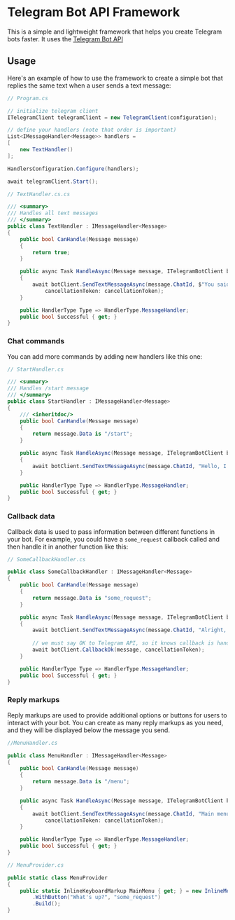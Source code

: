 # Telegram Bot API Framework

This is a simple and lightweight framework that helps you create Telegram bots faster. It uses the [Telegram Bot API](https://core.telegram.org/bots) 

## Usage

Here's an example of how to use the framework to create a simple bot that replies the same text when a user sends a text message:

```c#
// Program.cs

// initialize telegram client
ITelegramClient telegramClient = new TelegramClient(configuration);

// define your handlers (note that order is important)
List<IMessageHandler<Message>> handlers = 
[
    new TextHandler()
];

HandlersConfiguration.Configure(handlers);

await telegramClient.Start();
```

```c#
// TextHandler.cs.cs

/// <summary>
/// Handles all text messages
/// </summary>
public class TextHandler : IMessageHandler<Message>
{
    public bool CanHandle(Message message)
    {
        return true;
    }

    public async Task HandleAsync(Message message, ITelegramBotClient botClient, CancellationToken cancellationToken)
    {
        await botClient.SendTextMessageAsync(message.ChatId, $"You said: {message.Data}",
            cancellationToken: cancellationToken);
    }

    public HandlerType Type => HandlerType.MessageHandler;
    public bool Successful { get; }
}
```

### Chat commands

You can add more commands by adding new handlers like this one:

```c#
// StartHandler.cs

/// <summary>
/// Handles /start message
/// </summary>
public class StartHandler : IMessageHandler<Message>
{
    /// <inheritdoc/>
    public bool CanHandle(Message message)
    {
        return message.Data is "/start";
    }

    public async Task HandleAsync(Message message, ITelegramBotClient botClient, CancellationToken cancellationToken)
    {
        await botClient.SendTextMessageAsync(message.ChatId, "Hello, I'm working!", cancellationToken: cancellationToken);
    }

    public HandlerType Type => HandlerType.MessageHandler;
    public bool Successful { get; }
}
```

### Callback data

Callback data is used to pass information between different functions in your bot. For example, you could have a `some_request` callback called and then handle it in another function like this:

```c#
// SomeCallbackHandler.cs

public class SomeCallbackHandler : IMessageHandler<Message>
{
    public bool CanHandle(Message message)
    {
        return message.Data is "some_request";
    }

    public async Task HandleAsync(Message message, ITelegramBotClient botClient, CancellationToken cancellationToken)
    {
        await botClient.SendTextMessageAsync(message.ChatId, "Alright, you?", cancellationToken: cancellationToken);
        
        // we must say OK to Telegram API, so it knows callback is handled
        await botClient.CallbackOk(message, cancellationToken);
    }

    public HandlerType Type => HandlerType.MessageHandler;
    public bool Successful { get; }
}
```

### Reply markups

Reply markups are used to provide additional options or buttons for users to interact with your bot. You can create as many reply markups as you need, and they will be displayed below the message you send.

```c#
//MenuHandler.cs

public class MenuHandler : IMessageHandler<Message>
{
    public bool CanHandle(Message message)
    {
        return message.Data is "/menu";
    }

    public async Task HandleAsync(Message message, ITelegramBotClient botClient, CancellationToken cancellationToken)
    {
        await botClient.SendTextMessageAsync(message.ChatId, "Main menu", replyMarkup: MenuProvider.MainMenu,
            cancellationToken: cancellationToken);
    }

    public HandlerType Type => HandlerType.MessageHandler;
    public bool Successful { get; }
}

// MenuProvider.cs

public static class MenuProvider
{
    public static InlineKeyboardMarkup MainMenu { get; } = new InlineMenuBuilder()
        .WithButton("What's up?", "some_request")
        .Build();
}
```